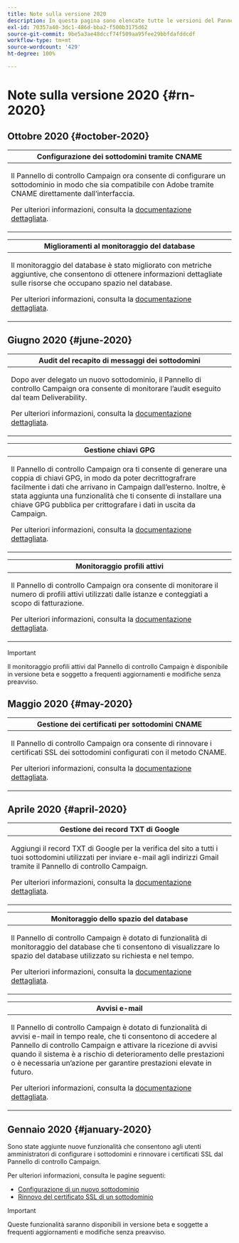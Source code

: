 ```yaml
---
title: Note sulla versione 2020
description: In questa pagina sono elencate tutte le versioni del Pannello di controllo Campaign del 2020.
exl-id: 70357a40-3dc1-486d-bba2-f500b3175d62
source-git-commit: 9be5a3ae48dccf74f509aa95fee29bbfdafddcdf
workflow-type: tm+mt
source-wordcount: '429'
ht-degree: 100%

---
```


# Note sulla versione 2020 {#rn-2020}

## Ottobre 2020 {#october-2020}

<table>
<thead>
<tr>
<th><strong>Configurazione dei sottodomini tramite CNAME</strong><br/></th>
</tr>
</thead>
<tbody>
<tr>
<td>
<p>Il Pannello di controllo Campaign ora consente di configurare un sottodominio in modo che sia compatibile con Adobe tramite CNAME direttamente dall’interfaccia.</p><p>Per ulteriori informazioni, consulta la <a href="../subdomains-certificates/using/setting-up-new-subdomain.md">documentazione dettagliata</a>.</p>
</td>
</tr>
</tbody>
</table>

<table>
<thead>
<tr>
<th><strong>Miglioramenti al monitoraggio del database</strong><br/></th>
</tr>
</thead>
<tbody>
<tr>
<td>
<p>Il monitoraggio del database è stato migliorato con metriche aggiuntive, che consentono di ottenere informazioni dettagliate sulle risorse che occupano spazio nel database.</p><p>Per ulteriori informazioni, consulta la <a href="../performance-monitoring/using/database-monitoring.md">documentazione dettagliata</a>.</p>
</td>
</tr>
</tbody>
</table>

## Giugno 2020 {#june-2020}

<table>
<thead>
<tr>
<th><strong>Audit del recapito di messaggi dei sottodomini</strong><br/></th>
</tr>
</thead>
<tbody>
<tr>
<td>
<p>Dopo aver delegato un nuovo sottodominio, il Pannello di controllo Campaign ora consente di monitorare l’audit eseguito dal team Deliverability.</p><p>Per ulteriori informazioni, consulta la <a href="../subdomains-certificates/using/setting-up-new-subdomain.md">documentazione dettagliata</a>.</p>
</td>
</tr>
</tbody>
</table>

<table>
<thead>
<tr>
<th><strong>Gestione chiavi GPG</strong><br/></th>
</tr>
</thead>
<tbody>
<tr>
<td>
<p>Il Pannello di controllo Campaign ora ti consente di generare una coppia di chiavi GPG, in modo da poter decrittografrare facilmente i dati che arrivano in Campaign dall’esterno. Inoltre, è stata aggiunta una funzionalità che ti consente di installare una chiave GPG pubblica per crittografare i dati in uscita da Campaign.</p><p>Per ulteriori informazioni, consulta la <a href="../instances-settings/using/gpg-keys-management.md">documentazione dettagliata</a>.</p>
</td>
</tr>
</tbody>
</table>

<table>
<thead>
<tr>
<th><strong>Monitoraggio profili attivi</strong><br/></th>
</tr>
</thead>
<tbody>
<tr>
<td>
<p>Il Pannello di controllo Campaign ora consente di monitorare il numero di profili attivi utilizzati dalle istanze e conteggiati a scopo di fatturazione.</p><p>Per ulteriori informazioni, consulta la <a href="../performance-monitoring/using/active-profiles-monitoring.md">documentazione dettagliata</a>.</p>
</td>
</tr>
</tbody>
</table>

>[!IMPORTANT]
>
>Il monitoraggio profili attivi dal Pannello di controllo Campaign è disponibile in versione beta e soggetto a frequenti aggiornamenti e modifiche senza preavviso.

## Maggio 2020 {#may-2020}

<table>
<thead>
<tr>
<th><strong>Gestione dei certificati per sottodomini CNAME</strong><br/></th>
</tr>
</thead>
<tbody>
<tr>
<td>
<p>Il Pannello di controllo Campaign ora consente di rinnovare i certificati SSL dei sottodomini configurati con il metodo CNAME.</p><p>Per ulteriori informazioni, consulta la <a href="../subdomains-certificates/using/renewing-subdomain-certificate.md">documentazione dettagliata</a>.</p>
</td>
</tr>
</tbody>
</table>

## Aprile 2020 {#april-2020}

<table>
<thead>
<tr>
<th><strong>Gestione dei record TXT di Google</strong><br/></th>
</tr>
</thead>
<tbody>
<tr>
<td>
<p>Aggiungi il record TXT di Google per la verifica del sito a tutti i tuoi sottodomini utilizzati per inviare e-mail agli indirizzi Gmail tramite il Pannello di controllo Campaign.</p><p>Per ulteriori informazioni, consulta la <a href="../subdomains-certificates/using/managing-txt-records.md">documentazione dettagliata</a>.</p>
</td>
</tr>
</tbody>
</table>

<table>
<thead>
<tr>
<th><strong>Monitoraggio dello spazio del database</strong><br/></th>
</tr>
</thead>
<tbody>
<tr>
<td>
<p>Il Pannello di controllo Campaign è dotato di funzionalità di monitoraggio del database che ti consentono di visualizzare lo spazio del database utilizzato su richiesta e nel tempo.</p><p>Per ulteriori informazioni, consulta la <a href="../performance-monitoring/using/database-monitoring.md">documentazione dettagliata</a>.</p>
</td>
</tr>
</tbody>
</table>

<table>
<thead>
<tr>
<th><strong>Avvisi e-mail</strong><br/></th>
</tr>
</thead>
<tbody>
<tr>
<td>
<p>Il Pannello di controllo Campaign è dotato di funzionalità di avvisi e-mail in tempo reale, che ti consentono di accedere al Pannello di controllo Campaign e attivare la ricezione di avvisi quando il sistema è a rischio di deterioramento delle prestazioni o è necessaria un’azione per garantire prestazioni elevate in futuro.</p><p>Per ulteriori informazioni, consulta la <a href="../performance-monitoring/using/email-alerting.md">documentazione dettagliata</a>.</p>
</td>
</tr>
</tbody>
</table>

## Gennaio 2020 {#january-2020}

Sono state aggiunte nuove funzionalità che consentono agli utenti amministratori di configurare i sottodomini e rinnovare i certificati SSL dal Pannello di controllo Campaign.

Per ulteriori informazioni, consulta le pagine seguenti:
* [Configurazione di un nuovo sottodominio](../subdomains-certificates/using/setting-up-new-subdomain.md)
* [Rinnovo del certificato SSL di un sottodominio](../subdomains-certificates/using/renewing-subdomain-certificate.md)

>[!IMPORTANT]
>
>Queste funzionalità saranno disponibili in versione beta e soggette a frequenti aggiornamenti e modifiche senza preavviso.
